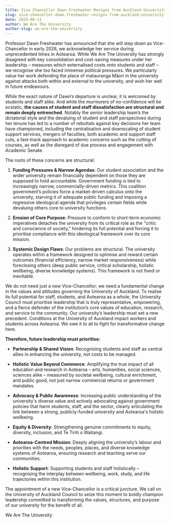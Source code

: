```yaml
---
title: Vice Chancellor Dawn Freshwater Resigns from Auckland University
slug: vice-chancellor-dawn-freshwater-resigns-from-auckland-university
date: 2025-06-11
author: We Are The University
author-slug: we-are-the-university
---
```


Professor Dawn Freshwater has announced that she will step down as Vice-Chancellor in early 2026, we acknowledge her service during unprecedented times in Aotearoa. While We Are The University has strongly disagreed with key consolidation and cost-saving measures under her leadership – measures which externalised costs onto students and staff – we recognise she too faced immense political pressures. We particularly value her work defending the place of matauranga Māori in the university against attacks both within and external to the university, and wish her well in future endeavours.

While the exact nature of Dawn’s departure is unclear, it is welcomed by students and staff alike. And while the murmurers of no-confidence will be ecstatic, **the causes of student and staff dissatisfaction are structural and remain deeply entrenched**. Notably the senior leadership team’s the dictatorial style and the devaluing of student and staff perspectives during her tenure has led to a number of rebuttals against key decisions her team have championed, including the centralisation and downscaling of student support services, mergers of faculties, both academic and support staff cuts, a fast-track approach to academic concerns such as the cutting of courses, as well as the disregard of due process and engagement with Academic Senate.

The roots of these concerns are structural:

1. **Funding Pressures & Narrow Agendas**: Our student association and the wider university remain financially dependent on those they are supposed to hold accountable. Government funding is tied to increasingly narrow, commercially-driven metrics. This coalition government’s policies force a market-driven calculus onto the university, starving it of adequate public funding and imposing a regressive ideological agenda that privileges certain fields while devaluing others core to university functions.

2. **Erosion of Core Purpose**: Pressure to conform to short-term economic imperatives detaches the university from its critical role as the "critic and conscience of society," hindering its full potential and forcing it to prioritise compliance with this ideological framework over its core mission.

3. **Systemic Design Flaws**: Our problems are structural. The university operates within a framework designed to optimise and reward certain outcomes (financial efficiency, narrow market responsiveness) while foreclosing others (deep public service, critical scholarship, holistic wellbeing, diverse knowledge systems). This framework is not fixed or inevitable.

We do not need just a new Vice-Chancellor; we need a fundamental change in the values and attitudes governing the University of Auckland. To realise its full potential for staff, students, and Aotearoa as a whole, the University Council must prioritise leadership that is truly representative, empowering, and a fierce defender of the institution’s core values of education, research, and service to the community. Our university’s leadership must set a new precedent. Conditions at the University of Auckland impact workers and students across Aotearoa. We owe it to all to fight for transformative change here.

**Therefore, future leadership must prioritise:**

* **Partnership & Shared Vision**: Recognising students and staff as central allies in enhancing the university, not costs to be managed.

* **Holistic Value Beyond Commerce**: Amplifying the true impact of all education and research in Aotearoa – arts, humanities, social sciences, sciences alike – measured by societal wellbeing, cultural enrichment, and public good, not just narrow commercial returns or government mandates.

* **Advocacy & Public Awareness**: Increasing public understanding of the university's diverse value and actively advocating against government policies that harm students, staff, and the sector, clearly articulating the link between a strong, publicly-funded university and Aotearoa's holistic wellbeing.

* **Equity & Diversity**: Strengthening genuine commitments to equity, diversity, inclusion, and Te Tiriti o Waitangi.

* **Aotearoa-Centred Mission**: Deeply aligning the university’s labour and priorities with the needs, peoples, places, and diverse knowledge systems of Aotearoa, ensuring research and teaching serve our communities.

* **Holistic Support**: Supporting students and staff holistically – recognising the interplay between wellbeing, work, study, and life trajectories within this institution.

The appointment of a new Vice-Chancellor is a critical juncture. We call on the University of Auckland Council to seize this moment to boldly champion leadership committed to transforming the values, structures, and purpose of our university for the benefit of all.

We Are The University